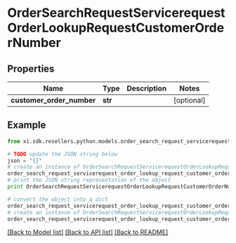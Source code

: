 # OrderSearchRequestServicerequestOrderLookupRequestCustomerOrderNumber


## Properties

Name | Type | Description | Notes
------------ | ------------- | ------------- | -------------
**customer_order_number** | **str** |  | [optional] 

## Example

```python
from xi.sdk.resellers.python.models.order_search_request_servicerequest_order_lookup_request_customer_order_number import OrderSearchRequestServicerequestOrderLookupRequestCustomerOrderNumber

# TODO update the JSON string below
json = "{}"
# create an instance of OrderSearchRequestServicerequestOrderLookupRequestCustomerOrderNumber from a JSON string
order_search_request_servicerequest_order_lookup_request_customer_order_number_instance = OrderSearchRequestServicerequestOrderLookupRequestCustomerOrderNumber.from_json(json)
# print the JSON string representation of the object
print OrderSearchRequestServicerequestOrderLookupRequestCustomerOrderNumber.to_json()

# convert the object into a dict
order_search_request_servicerequest_order_lookup_request_customer_order_number_dict = order_search_request_servicerequest_order_lookup_request_customer_order_number_instance.to_dict()
# create an instance of OrderSearchRequestServicerequestOrderLookupRequestCustomerOrderNumber from a dict
order_search_request_servicerequest_order_lookup_request_customer_order_number_form_dict = order_search_request_servicerequest_order_lookup_request_customer_order_number.from_dict(order_search_request_servicerequest_order_lookup_request_customer_order_number_dict)
```
[[Back to Model list]](../README.md#documentation-for-models) [[Back to API list]](../README.md#documentation-for-api-endpoints) [[Back to README]](../README.md)


